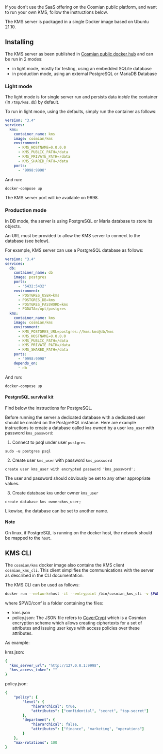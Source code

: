 
If you don't use the SaaS offering on the Cosmian public platform, and want to run your own KMS, follow the instructions below.

The KMS server is packaged in a single Docker image based on Ubuntu 21.10.

## Installing

The KMS server as been published in [Cosmian public docker hub](https://hub.docker.com/r/cosmian/kms) and can be run in 2 modes:

 - in light mode, mostly for testing, using an embedded SQLite database
 - in production mode, using an external PostgreSQL or MariaDB Database

### Light mode

The light mode is for single server run and persists data _inside_ the container (in `/tmp/kms.db`) by default.

To run in light mode, using the defaults, simply run the container as follows:

```yaml
version: "3.4"
services:
  kms:
    container_name: kms
    image: cosmian/kms
    environment:
      - KMS_HOSTNAME=0.0.0.0
      - KMS_PUBLIC_PATH=/data
      - KMS_PRIVATE_PATH=/data
      - KMS_SHARED_PATH=/data
    ports:
      - "9998:9998"
```

And run:

```bash
docker-compose up
```

The KMS server port will be available on 9998.

### Production mode

In DB mode, the server is using PostgreSQL or Maria database to store its objects.

An URL must be provided to allow the KMS server to connect to the database (see below).

For example, KMS server can use a PostgreSQL database as follows:

```yaml
version: "3.4"
services:
  db:
    container_name: db
    image: postgres
    ports:
      - "5432:5432"
    environment:
      - POSTGRES_USER=kms
      - POSTGRES_DB=kms
      - POSTGRES_PASSWORD=kms
      - PGDATA=/opt/postgres
  kms:
    container_name: kms
    image: cosmian/kms
    environment:
      - KMS_POSTGRES_URL=postgres://kms:kms@db/kms
      - KMS_HOSTNAME=0.0.0.0
      - KMS_PUBLIC_PATH=/data
      - KMS_PRIVATE_PATH=/data
      - KMS_SHARED_PATH=/data
    ports:
      - "9998:9998"
    depends_on:
      - db
```

And run:

```bash
docker-compose up
```

#### PostgreSQL survival kit

Find below the instructions for PostgreSQL.

Before running the server a dedicated database with a dedicated user should be created on the PostgreSQL instance. Here are example instructions to create a database called `kms` owned by a user `kms_user` with password `kms_password`:


1. Connect to psql under user `postgres`

```
sudo -u postgres psql
```

2. Create user `kms_user` with password `kms_password`

```
create user kms_user with encrypted password 'kms_password';
```

The user and password should obviously be set to any other appropriate values.

3. Create database `kms` under owner `kms_user`

```
create database kms owner=kms_user;
```

Likewise, the database can be set to another name.

#### Note

On linux, if PostgreSQL is running on the docker host, the network should be mapped to the `host`.


## KMS CLI
The `cosmian/kms` docker image also contains the KMS client `cosmian_kms_cli`. This client simplifies the communications with the server as described in the CLI documentation.

The KMS CLI can be used as follows:

```bash
docker run --network=host -it --entrypoint /bin/cosmian_kms_cli -v $PWD/conf:/conf -e KMS_CLI_CONF=/conf/kms.json cosmian/kms:latest cc init --policy /conf/policy.json
```

where $PWD/conf is a folder containing the files:
- kms.json
- policy.json: The JSON file refers to [CoverCrypt](https://github.com/Cosmian/cover_crypt) which is a Cosmian encryption scheme which allows creating ciphertexts for a set of attributes and issuing user keys with access policies over these attributes.

As example:

kms.json:
```yaml
{
  "kms_server_url": "http://127.0.0.1:9998",
  "kms_access_token": ""
}
```

policy.json:
```yaml
{
    "policy": {
        "level": {
            "hierarchical": true,
            "attributes": ["confidential", "secret", "top-secret"]
        },
        "department": {
            "hierarchical": false,
            "attributes": ["finance", "marketing", "operations"]
        }
    },
    "max-rotations": 100
}
```
